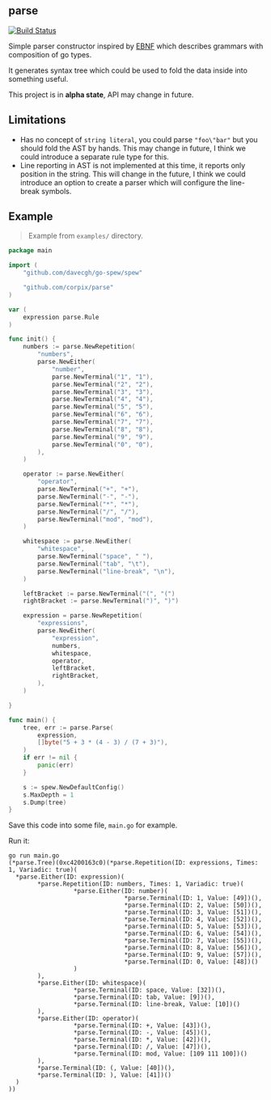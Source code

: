 parse
----------

[![Build Status](https://travis-ci.org/corpix/parse.svg?branch=master)](https://travis-ci.org/corpix/parse)

Simple parser constructor inspired by [EBNF](https://en.wikipedia.org/wiki/Extended_Backus%E2%80%93Naur_form) which
describes grammars with composition of go types.

It generates syntax tree which could be used to fold the data inside into something useful.

This project is in **alpha state**, API may change in future.

## Limitations

- Has no concept of `string literal`, you could parse `"foo\"bar"` but you should fold the AST by hands.
  This may change in future, I think we could introduce a separate rule type for this.
- Line reporting in AST is not implemented at this time, it reports only position in the string.
  This will change in the future, I think we could introduce an option to create a parser
  which will configure the line-break symbols.

## Example

> Example from `examples/` directory.

``` go
package main

import (
	"github.com/davecgh/go-spew/spew"

	"github.com/corpix/parse"
)

var (
	expression parse.Rule
)

func init() {
	numbers := parse.NewRepetition(
		"numbers",
		parse.NewEither(
			"number",
			parse.NewTerminal("1", "1"),
			parse.NewTerminal("2", "2"),
			parse.NewTerminal("3", "3"),
			parse.NewTerminal("4", "4"),
			parse.NewTerminal("5", "5"),
			parse.NewTerminal("6", "6"),
			parse.NewTerminal("7", "7"),
			parse.NewTerminal("8", "8"),
			parse.NewTerminal("9", "9"),
			parse.NewTerminal("0", "0"),
		),
	)

	operator := parse.NewEither(
		"operator",
		parse.NewTerminal("+", "+"),
		parse.NewTerminal("-", "-"),
		parse.NewTerminal("*", "*"),
		parse.NewTerminal("/", "/"),
		parse.NewTerminal("mod", "mod"),
	)

	whitespace := parse.NewEither(
		"whitespace",
		parse.NewTerminal("space", " "),
		parse.NewTerminal("tab", "\t"),
		parse.NewTerminal("line-break", "\n"),
	)

	leftBracket := parse.NewTerminal("(", "(")
	rightBracket := parse.NewTerminal(")", ")")

	expression = parse.NewRepetition(
		"expressions",
		parse.NewEither(
			"expression",
			numbers,
			whitespace,
			operator,
			leftBracket,
			rightBracket,
		),
	)

}

func main() {
	tree, err := parse.Parse(
		expression,
		[]byte("5 + 3 * (4 - 3) / (7 + 3)"),
	)
	if err != nil {
		panic(err)
	}

	s := spew.NewDefaultConfig()
	s.MaxDepth = 1
	s.Dump(tree)
}
```

Save this code into some file, `main.go` for example.

Run it:

``` shell
go run main.go
(*parse.Tree)(0xc4200163c0)(*parse.Repetition(ID: expressions, Times: 1, Variadic: true)(
  *parse.Either(ID: expression)(
        *parse.Repetition(ID: numbers, Times: 1, Variadic: true)(
                  *parse.Either(ID: number)(
                                *parse.Terminal(ID: 1, Value: [49])(),
                                *parse.Terminal(ID: 2, Value: [50])(),
                                *parse.Terminal(ID: 3, Value: [51])(),
                                *parse.Terminal(ID: 4, Value: [52])(),
                                *parse.Terminal(ID: 5, Value: [53])(),
                                *parse.Terminal(ID: 6, Value: [54])(),
                                *parse.Terminal(ID: 7, Value: [55])(),
                                *parse.Terminal(ID: 8, Value: [56])(),
                                *parse.Terminal(ID: 9, Value: [57])(),
                                *parse.Terminal(ID: 0, Value: [48])()
                  )
        ),
        *parse.Either(ID: whitespace)(
                  *parse.Terminal(ID: space, Value: [32])(),
                  *parse.Terminal(ID: tab, Value: [9])(),
                  *parse.Terminal(ID: line-break, Value: [10])()
        ),
        *parse.Either(ID: operator)(
                  *parse.Terminal(ID: +, Value: [43])(),
                  *parse.Terminal(ID: -, Value: [45])(),
                  *parse.Terminal(ID: *, Value: [42])(),
                  *parse.Terminal(ID: /, Value: [47])(),
                  *parse.Terminal(ID: mod, Value: [109 111 100])()
        ),
        *parse.Terminal(ID: (, Value: [40])(),
        *parse.Terminal(ID: ), Value: [41])()
  )
))
```
